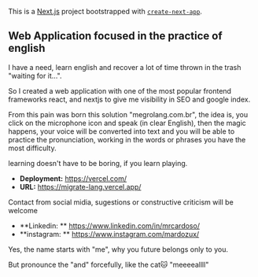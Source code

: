 This is a [Next.js](https://nextjs.org/) project bootstrapped with [`create-next-app`](https://github.com/vercel/next.js/tree/canary/packages/create-next-app).

## Web Application focused in the practice of english

I have a need, learn english and recover a lot of time thrown in the trash "waiting for it...".

So I created a web application with one of the most popular frontend frameworks react, and nextjs to give me visibility in SEO and google index.

From this pain was born this solution "megrolang.com.br", the idea is, you click on the microphone icon and speak (in clear English), then the magic happens, your voice will be converted into text and you will be able to practice the pronunciation, working in the words or phrases you have the most difficulty.

learning doesn't have to be boring, if you learn playing.

* **Deployment:** https://vercel.com/
* **URL:** https://migrate-lang.vercel.app/

Contact from social midia, sugestions or constructive criticism will be welcome
* **Linkedin: ** https://www.linkedin.com/in/mrcardoso/
* **instagram: ** https://www.instagram.com/mardozux/

Yes, the name starts with "me", why you future belongs only to you.

But pronounce the "and" forcefully, like the cat🐱 "meeeeallll"